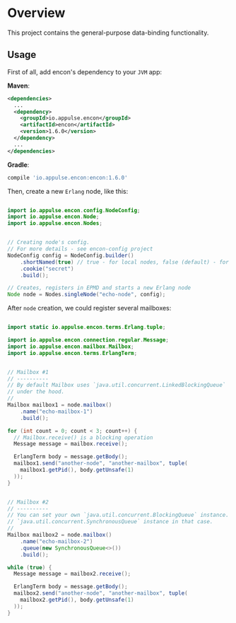 # Overview

This project contains the general-purpose data-binding functionality.

## Usage

First of all, add encon's dependency to your `JVM` app:

**Maven**:

```xml
<dependencies>
  ...
  <dependency>
    <groupId>io.appulse.encon</groupId>
    <artifactId>encon</artifactId>
    <version>1.6.0</version>
  </dependency>
  ...
</dependencies>
```

**Gradle**:

```groovy
compile 'io.appulse.encon:encon:1.6.0'
```

Then, create a new `Erlang` node, like this:

```java

import io.appulse.encon.config.NodeConfig;
import io.appulse.encon.Node;
import io.appulse.encon.Nodes;


// Creating node's config.
// For more details - see encon-config project
NodeConfig config = NodeConfig.builder()
    .shortNamed(true) // true - for local nodes, false (default) - for remote accessable
    .cookie("secret")
    .build();

// Creates, registers in EPMD and starts a new Erlang node
Node node = Nodes.singleNode("echo-node", config);

```

After `node` creation, we could register several mailboxes:

```java

import static io.appulse.encon.terms.Erlang.tuple;

import io.appulse.encon.connection.regular.Message;
import io.appulse.encon.mailbox.Mailbox;
import io.appulse.encon.terms.ErlangTerm;


// Mailbox #1
// ----------
// By default Mailbox uses `java.util.concurrent.LinkedBlockingQueue`
// under the hood.
//
Mailbox mailbox1 = node.mailbox()
    .name("echo-mailbox-1")
    .build();

for (int count = 0; count < 3; count++) {
  // Mailbox.receive() is a blocking operation
  Message message = mailbox.receive();

  ErlangTerm body = message.getBody();
  mailbox1.send("another-node", "another-mailbox", tuple(
    mailbox1.getPid(), body.getUnsafe(1)
  ));
}


// Mailbox #2
// ----------
// You can set your own `java.util.concurrent.BlockingQueue` instance.
// `java.util.concurrent.SynchronousQueue` instance in that case.
//
Mailbox mailbox2 = node.mailbox()
    .name("echo-mailbox-2")
    .queue(new SynchronousQueue<>())
    .build();

while (true) {
  Message message = mailbox2.receive();

  ErlangTerm body = message.getBody();
  mailbox2.send("another-node", "another-mailbox", tuple(
    mailbox2.getPid(), body.getUnsafe(1)
  ));
}

```

